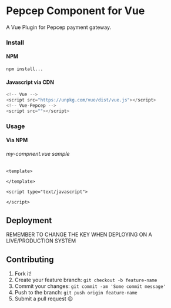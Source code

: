 # Pepcep Component for Vue
A Vue Plugin for Pepcep payment gateway.


### Install

#### NPM
```
npm install...
``` 

#### Javascript via CDN
```javascript 1.8
<!-- Vue -->
<script src="https://unpkg.com/vue/dist/vue.js"></script>
<!-- Vue-Pepcep -->
<script src=""></script>
```

### Usage

#### Via NPM

###### my-compnent.vue sample
```vue
<template>
    
</template>

<script type="text/javascript">

</script>
```
## Deployment
REMEMBER TO CHANGE THE KEY WHEN DEPLOYING ON A LIVE/PRODUCTION SYSTEM


## Contributing
1. Fork it!
2. Create your feature branch: `git checkout -b feature-name`
3. Commit your changes: `git commit -am 'Some commit message'`
4. Push to the branch: `git push origin feature-name`
5. Submit a pull request 😉
